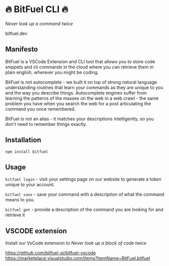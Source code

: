 # :fire: BitFuel CLI :fire:

_Never look up a command twice_

bitfuel.dev

## Manifesto

BitFuel is a VSCode Extension and CLI tool that allows you to store code snippets and cli commands in the cloud where you can retrieve them in plain english, wherever you might be coding.

BitFuel is not autocomplete - we built it on top of strong natural language understanding routines that learn your commands as they are unique to you and the way you describe things. Autocomplete engines suffer from learning the patterns of the masses on the web in a web crawl - the same problem you have when you search the web for a post articulating the command you once remembered.

BitFuel is not an alias - it matches your descriptions intelligently, so you don't need to remember things exactly.

## Installation

```
npm install bitfuel
```

## Usage

`bitfuel login` - visit your settings page on our website to generate a token unique to your account.

`bitfuel save` - save your command with a description of what the command means to you.

`bitfuel get` - provide a description of the command you are looking for and retrieve it

## VSCODE extension

Install our VsCode extension to _Never look up a block of code twice_

https://github.com/bitfuel-ai/bitfuel-vscode
https://marketplace.visualstudio.com/items?itemName=BitFuel.bitfuel
